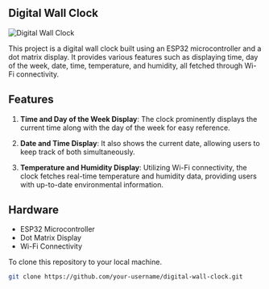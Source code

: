 ## Digital Wall Clock

![Digital Wall Clock](clock_image.jpg)

This project is a digital wall clock built using an ESP32 microcontroller and a dot matrix display. It provides various features such as displaying time, day of the week, date, time, temperature, and humidity, all fetched through Wi-Fi connectivity.

## Features

1. **Time and Day of the Week Display**: The clock prominently displays the current time along with the day of the week for easy reference.

2. **Date and Time Display**: It also shows the current date, allowing users to keep track of both simultaneously.

3. **Temperature and Humidity Display**: Utilizing Wi-Fi connectivity, the clock fetches real-time temperature and humidity data, providing users with up-to-date environmental information.

## Hardware

- ESP32 Microcontroller
- Dot Matrix Display
- Wi-Fi Connectivity


To clone this repository to your local machine.

```bash
git clone https://github.com/your-username/digital-wall-clock.git
